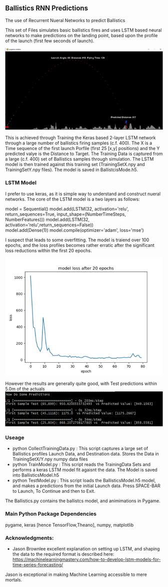 ## Ballistics RNN Predictions  ##
The use of Recurrent Nueral Networks to predict Ballistics 

This set of Files simulates basic ballistics fires and uses LSTM based neural networks to make predictions on the landing point, based upon the profile of the launch (first few seconds of launch).  

![picture alt](https://github.com/JulesVerny/BallisticsRNNPredictions/blob/master/BallisticsPic.PNG "Ballistics Picture")

This is achieved through Training the Keras based 2-layer LSTM network through a large number of ballistics firing samples (c.f. 400).  The X is a Time sequence of the first launch Porfile (first 25 [x,y] positions)  and the Y predicted valye is the Distance to Target. The Training Data is captured from a large (c.f. 400) set of Ballistics samples through simulation. The LSTM model is then trained against this training set (TrainingSetX.npy and TrainingSetY.npy files).  The model is saved in BallistcisMode.h5.  

### LSTM Model ###
I prefer to use keras, as it is simple way to understand and construct nueral networks. 
The core of the LSTM model is a two layers as follows:

model = Sequential()
model.add(LSTM(32, activation='relu', return_sequences=True, input_shape=(NumberTimeSteps, NumberFeatures)))
model.add(LSTM(32, activation='relu',return_sequences=False))  
model.add(Dense(1))
model.compile(optimizer='adam', loss='mse')

I suspect that leads to some overfitting.  The model is traiend over 100 epochs, and the loss profiles becomes rather erratic after the significant loss reductions within the first 20 epochs. 

![picture alt](https://github.com/JulesVerny/BallisticsRNNPredictions/blob/master/TrainingLoss.png "Loss Profile")

However the results are generally quite good, with Test predictions within 5.0m of the actuals
![picture alt](https://github.com/JulesVerny/BallisticsRNNPredictions/blob/master/SomePredictions.PNG "Loss Profile")

### Useage ###
* python CollectTrainingData.py   : This script captures a large set of Ballistics profiles Launch Data, and Destination data. Stores the Data in TrainingSetX/Y.npy numpy data files
* python TrainModel.py  : This script reads the TrainingData Sets and performs a keras LSTM model fit agaisnt the data. The Model is saved into BallisticsModel.h5 
* python TestModel.py   : This script loads the  BallisticsModel.h5 model, and makes a predictions from the initial Launch data. Press SPACE-BAR to Launch, To Continue and then to Exit. 

The Ballistics.py contains the ballistcs model, and animimations in Pygame. 

### Main Python Package Dependencies ###
pygame, keras [hence TensorFlow,Theano], numpy, matplotlib

### Acknowledgments: ###
* Jason Brownlee excellent explanation on setting up LSTM, and shaping the data to the required format is described here: 
 https://machinelearningmastery.com/how-to-develop-lstm-models-for-time-series-forecasting/

Jason is exceptional in making Machine Learning accessible to mere mortals.
